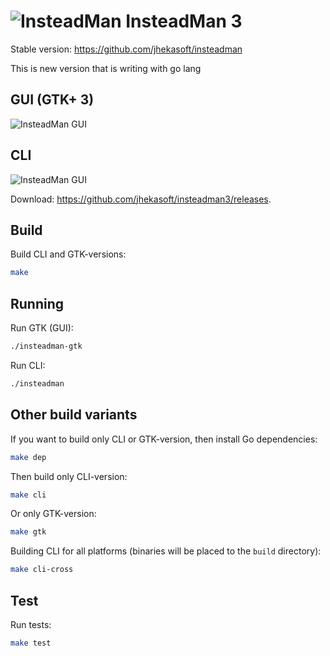 ![InsteadMan](https://github.com/jhekasoft/insteadman3/raw/master/resources/images/logo32x32.png "InsteadMan") 
InsteadMan 3
============

Stable version: https://github.com/jhekasoft/insteadman

This is new version that is writing with go lang

GUI (GTK+ 3)
---

![InsteadMan GUI](https://github.com/jhekasoft/insteadman3/raw/master/resources/images/gtk-3_0_2-screenshot.png "InsteadMan GUI (GTK)")


CLI
---

![InsteadMan GUI](https://github.com/jhekasoft/insteadman3/raw/master/resources/images/cli-3_0_2-screenshot.png "InsteadMan CLI")

Download: https://github.com/jhekasoft/insteadman3/releases.

Build
-----

Build CLI and GTK-versions:

```bash
make
```

Running
-------

Run GTK (GUI):

```bash
./insteadman-gtk
```


Run CLI:
```bash
./insteadman
```

Other build variants
--------------------

If you want to build only CLI or GTK-version, then install Go dependencies:

```bash
make dep
```

Then build only CLI-version:

```bash
make cli
```

Or only GTK-version:

```bash
make gtk
```

Building CLI for all platforms (binaries will be placed to the `build` directory):

```bash
make cli-cross
```

Test
----

Run tests:

```bash
make test
```
